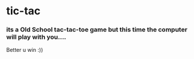 # tic-tac
### its a Old School tac-tac-toe game but this time the computer will play with you....
Better u win :))
